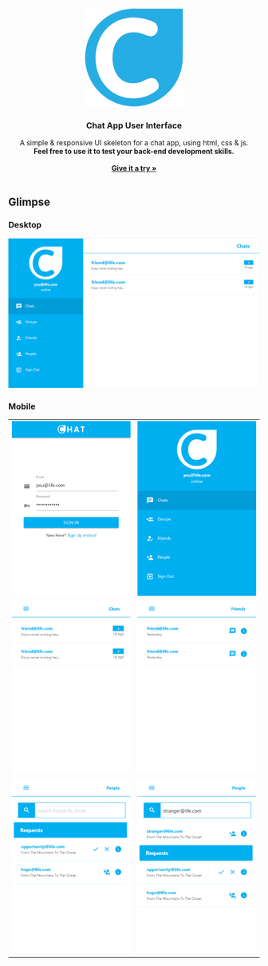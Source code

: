 <br />
<p align="center">
  <a href="https://smmehrab.github.io/chatAppUI/">
    <img src="img/icons/icon128.png" alt="Logo" width="200" height="200">
  </a>

  <h3 align="center">Chat App User Interface</h3>

  <p align="center">
    A simple & responsive UI skeleton for a chat app, using html, css &amp; js.
    <br />
	<strong>Feel free to use it to test your back-end development skills.</strong>
   <br />
   <br />
	   <a href="https://smmehrab.github.io/chatAppUI/"><strong>Give it a try »</strong></a>
   <br />
   <br />
 </p>
</p>

## Glimpse

### Desktop

<img  src="glimpse/desktop.png"/>

### Mobile

| | |
|------|-------|
|<img  src="glimpse/mobile1.png"  width="400">|<img  src="glimpse/mobile2.png"  width="400">|
|<img  src="glimpse/mobile3.png"  width="400">|<img  src="glimpse/mobile4.png"  width="400">|
|<img  src="glimpse/mobile5.png"  width="400">|<img  src="glimpse/mobile6.png"  width="400">|



